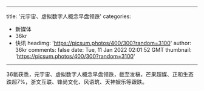 
---
title: '元宇宙、虚拟数字人概念早盘领跌'
categories: 
 - 新媒体
 - 36kr
 - 快讯
headimg: 'https://picsum.photos/400/300?random=3100'
author: 36kr
comments: false
date: Tue, 11 Jan 2022 02:01:52 GMT
thumbnail: 'https://picsum.photos/400/300?random=3100'
---

<div>   
36氪获悉，元宇宙、虚拟数字人概念早盘领跌，截至发稿，芒果超媒、正和生态跌超7%，浙文互联、锋尚文化、风语筑、天神娱乐等跟跌。  
</div>
            